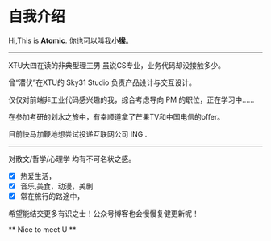# 自我介绍 

Hi,This is **Atomic**. 你也可以叫我**小猴**。

---
~~XTU大四在读的非典型理工男~~  虽说CS专业，业务代码却没接触多少。

曾“潜伏”在XTU的 Sky31 Studio 负责产品设计与交互设计。

仅仅对前端非工业代码感兴趣的我，综合考虑导向 PM 的职位，正在学习中……

在参加考研的划水之旅中，有幸顺道拿了芒果TV和中国电信的offer。

目前快马加鞭地想尝试投递互联网公司 ING .

---

对散文/哲学/心理学 均有不可名状之感。
- [x] 热爱生活，
- [x] 音乐,美食，动漫，美剧
- [x] 常在旅行的路途中，

希望能结交更多有识之士！公众号博客也会慢慢复健更新呢！

** Nice to meet U **










